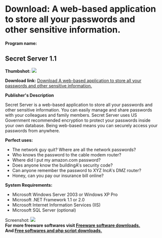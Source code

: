# Download: A web-based application to store all your passwords and other sensitive information.

**Program name:**

## Secret Server 1.1

  
**Thumbshot:** ![](http://www.freewarefiles.com/screenshot/secretserver_md.gif)   
  
**Download link:** [Download A web-based application to store all your passwords and other sensitive information.](http://freesoftwares.boysofts.com/Secret-Server_program_19388.html)  
  


**Publisher's Description**  
  


Secret Server is a web-based application to store all your passwords and other sensitive information. You can easily manage and share passwords with your colleagues and family members. Secret Server uses US Government recommended encryption to protect your passwords inside your own database. Being web-based means you can securely access your passwords from anywhere. 

**Perfect uses:**

  * The network guy quit? Where are all the network passwords? 
  * Who knows the password to the cable modem router? 
  * Where did I put my amazon.com password? 
  * Does anyone know the buildingA's security code? 
  * Can anyone remember the password to XYZ IncA's DMZ router? 
  * Honey, can you pay our insurance bill online? 

**System Requirements:**

  * Microsoft Windows Server 2003 or Windows XP Pro 
  * Microsoft .NET Framework 1.1 or 2.0 
  * Microsoft Internet Information Services (IIS) 
  * Microsoft SQL Server (optional) 

  
  
Screenshot: ![](http://www.freewarefiles.com/screenshot/secretserver.gif)   
**For more freeware softwares visit [Freeware software downloads.](http://freesoftwares.boysofts.com/)**   
**And [Free softwares and php script downloads.](http://www.boysofts.com/)**
